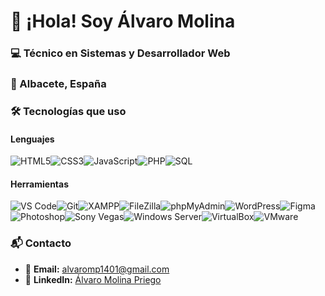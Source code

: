 # 👋 ¡Hola! Soy Álvaro Molina

### 💻 Técnico en Sistemas y Desarrollador Web

### 📍 Albacete, España

### 🛠️ Tecnologías que uso

#### Lenguajes

![HTML5](https://img.shields.io/badge/-HTML5-E34F26?style=flat-square&logo=html5&logoColor=white)![CSS3](https://img.shields.io/badge/-CSS3-1572B6?style=flat-square&logo=css3)![JavaScript](https://img.shields.io/badge/-JavaScript-F7DF1E?style=flat-square&logo=javascript&logoColor=black)![PHP](https://img.shields.io/badge/-PHP-777BB4?style=flat-square&logo=php&logoColor=white)![SQL](https://img.shields.io/badge/-SQL-003B57?style=flat-square&logo=sqlite&logoColor=white)

#### Herramientas

![VS Code](https://img.shields.io/badge/-VS%20Code-007ACC?style=flat-square&logo=visual-studio-code&logoColor=white)![Git](https://img.shields.io/badge/-Git-F05032?style=flat-square&logo=git&logoColor=white)![XAMPP](https://img.shields.io/badge/-XAMPP-FB7A24?style=flat-square&logo=xampp&logoColor=white)![FileZilla](https://img.shields.io/badge/-FileZilla-BF0000?style=flat-square&logo=filezilla&logoColor=white)![phpMyAdmin](https://img.shields.io/badge/-phpMyAdmin-6C78AF?style=flat-square&logo=php&logoColor=white)![WordPress](https://img.shields.io/badge/-WordPress-21759B?style=flat-square&logo=wordpress&logoColor=white)![Figma](https://img.shields.io/badge/-Figma-F24E1E?style=flat-square&logo=figma&logoColor=white)![Photoshop](https://img.shields.io/badge/-Photoshop-31A8FF?style=flat-square&logo=adobe-photoshop&logoColor=white)![Sony Vegas](https://img.shields.io/badge/-Sony%20Vegas-000000?style=flat-square)![Windows Server](https://img.shields.io/badge/-Windows%20Server-0078D6?style=flat-square&logo=windows&logoColor=white)![VirtualBox](https://img.shields.io/badge/-VirtualBox-183A61?style=flat-square&logo=virtualbox&logoColor=white)![VMware](https://img.shields.io/badge/-VMware-607078?style=flat-square&logo=vmware&logoColor=white)

### 📬 Contacto

- 📧 **Email:** alvaromp1401@gmail.com
- 💼 **LinkedIn:** [Álvaro Molina Priego](https://www.linkedin.com/in/%C3%A1lvaro-molina-priego-24a021200/)
